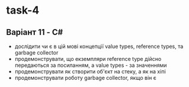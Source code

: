 # task-4
## Варіант 11 - C#
- дослідити чи є в цій мові концепції value types, reference types, та garbage collector
- продемонструвати, що екземпляри reference type дійсно передаються за посиланням, а value types - за значеннями
- продемонструвати як створити об'єкт на стеку, а як на хіпі
- продемонструвати роботу garbage collector, якщо він є
